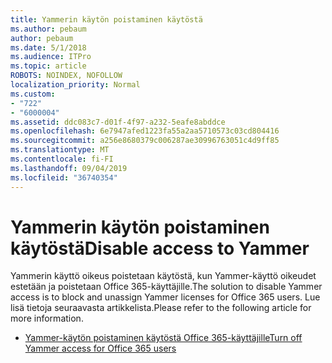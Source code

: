 ```yaml
---
title: Yammerin käytön poistaminen käytöstä
ms.author: pebaum
author: pebaum
ms.date: 5/1/2018
ms.audience: ITPro
ms.topic: article
ROBOTS: NOINDEX, NOFOLLOW
localization_priority: Normal
ms.custom:
- "722"
- "6000004"
ms.assetid: ddc083c7-d01f-4f97-a232-5eafe8abddce
ms.openlocfilehash: 6e7947afed1223fa55a2aa5710573c03cd804416
ms.sourcegitcommit: a256e8680379c006287ae30996763051c4d9ff85
ms.translationtype: MT
ms.contentlocale: fi-FI
ms.lasthandoff: 09/04/2019
ms.locfileid: "36740354"
---
```

# <a name="disable-access-to-yammer"></a><span data-ttu-id="9697f-102">Yammerin käytön poistaminen käytöstä</span><span class="sxs-lookup"><span data-stu-id="9697f-102">Disable access to Yammer</span></span>

<span data-ttu-id="9697f-103">Yammerin käyttö oikeus poistetaan käytöstä, kun Yammer-käyttö oikeudet estetään ja poistetaan Office 365-käyttäjille.</span><span class="sxs-lookup"><span data-stu-id="9697f-103">The solution to disable Yammer access is to block and unassign Yammer licenses for Office 365 users.</span></span> <span data-ttu-id="9697f-104">Lue lisä tietoja seuraavasta artikkelista.</span><span class="sxs-lookup"><span data-stu-id="9697f-104">Please refer to the following article for more information.</span></span>
  
- [<span data-ttu-id="9697f-105">Yammer-käytön poistaminen käytöstä Office 365-käyttäjille</span><span class="sxs-lookup"><span data-stu-id="9697f-105">Turn off Yammer access for Office 365 users</span></span>](https://docs.microsoft.com/yammer/manage-yammer-users/turn-off-user-access)
